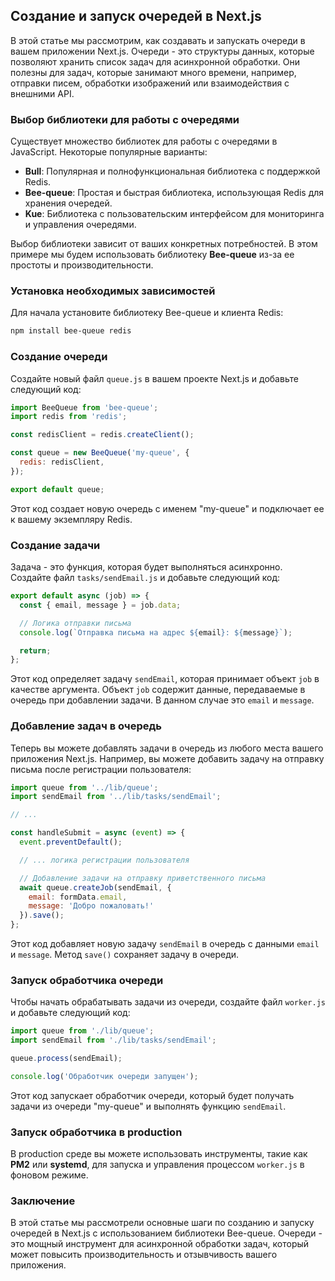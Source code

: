 ## Создание и запуск очередей в Next.js

В этой статье мы рассмотрим, как создавать и запускать очереди в вашем приложении Next.js. Очереди - это структуры данных, которые позволяют хранить список задач для асинхронной обработки. Они полезны для задач, которые занимают много времени, например, отправки писем, обработки изображений или взаимодействия с внешними API.

### Выбор библиотеки для работы с очередями

Существует множество библиотек для работы с очередями в JavaScript. Некоторые популярные варианты:

* **Bull**: Популярная и полнофункциональная библиотека с поддержкой Redis.
* **Bee-queue**: Простая и быстрая библиотека, использующая Redis для хранения очередей.
* **Kue**: Библиотека с пользовательским интерфейсом для мониторинга и управления очередями.

Выбор библиотеки зависит от ваших конкретных потребностей. В этом примере мы будем использовать библиотеку **Bee-queue** из-за ее простоты и производительности.

### Установка необходимых зависимостей

Для начала установите библиотеку Bee-queue и клиента Redis:

```bash
npm install bee-queue redis
```

### Создание очереди

Создайте новый файл `queue.js` в вашем проекте Next.js и добавьте следующий код:

```javascript
import BeeQueue from 'bee-queue';
import redis from 'redis';

const redisClient = redis.createClient();

const queue = new BeeQueue('my-queue', {
  redis: redisClient,
});

export default queue;
```

Этот код создает новую очередь с именем "my-queue" и подключает ее к вашему экземпляру Redis.

### Создание задачи

Задача - это функция, которая будет выполняться асинхронно. Создайте файл `tasks/sendEmail.js` и добавьте следующий код:

```javascript
export default async (job) => {
  const { email, message } = job.data;

  // Логика отправки письма
  console.log(`Отправка письма на адрес ${email}: ${message}`);

  return;
};
```

Этот код определяет задачу `sendEmail`, которая принимает объект `job` в качестве аргумента. Объект `job` содержит данные, передаваемые в очередь при добавлении задачи. В данном случае это `email` и `message`.

### Добавление задач в очередь

Теперь вы можете добавлять задачи в очередь из любого места вашего приложения Next.js. Например, вы можете добавить задачу на отправку письма после регистрации пользователя:

```javascript
import queue from '../lib/queue';
import sendEmail from '../lib/tasks/sendEmail';

// ...

const handleSubmit = async (event) => {
  event.preventDefault();

  // ... логика регистрации пользователя

  // Добавление задачи на отправку приветственного письма
  await queue.createJob(sendEmail, { 
    email: formData.email, 
    message: 'Добро пожаловать!' 
  }).save();
};
```

Этот код добавляет новую задачу `sendEmail` в очередь с данными `email` и `message`. Метод `save()` сохраняет задачу в очереди.

### Запуск обработчика очереди

Чтобы начать обрабатывать задачи из очереди, создайте файл `worker.js` и добавьте следующий код:

```javascript
import queue from './lib/queue';
import sendEmail from './lib/tasks/sendEmail';

queue.process(sendEmail);

console.log('Обработчик очереди запущен');
```

Этот код запускает обработчик очереди, который будет получать задачи из очереди "my-queue" и выполнять функцию `sendEmail`. 

### Запуск обработчика в production

В production среде вы можете использовать инструменты, такие как **PM2** или **systemd**, для запуска и управления процессом `worker.js` в фоновом режиме.

### Заключение

В этой статье мы рассмотрели основные шаги по созданию и запуску очередей в Next.js с использованием библиотеки Bee-queue. Очереди - это мощный инструмент для асинхронной обработки задач, который может повысить производительность и отзывчивость вашего приложения. 
